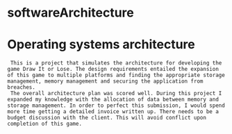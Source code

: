 # softwareArchitecture
# Operating systems architecture
     This is a project that simulates the architecture for developing the game Draw It or Lose. The design requirements entailed the expansion of this game to multiple platforms and finding the appropriate storage management, memory management and securing the application from breaches.
     The overall architecture plan was scored well. During this project I expanded my knowledge with the allocation of data between memory and storage management. In order to perfect this submission, I would spend more time getting a detailed invoice written up. There needs to be a  budget discussion with the client. This will avoid conflict upon completion of this game.  

